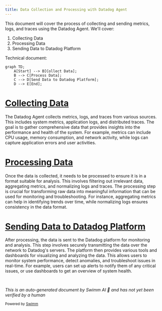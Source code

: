 ```yaml
---
title: Data Collection and Processing with Datadog Agent
---
```

This document will cover the process of collecting and sending metrics, logs, and traces using the Datadog Agent. We'll cover:

1. Collecting Data
2. Processing Data
3. Sending Data to Datadog Platform

Technical document: <SwmLink doc-title="" repo-id="Z2l0aHViJTNBJTNBZGF0YWRvZy1hZ2VudCUzQSUzQVN3aW1tLURlbW8=" path="/.swm/.zvjcw6ds.sw.md"></SwmLink>

```mermaid
graph TD;
    A[Start] --> B[Collect Data];
    B --> C[Process Data];
    C --> D[Send Data to Datadog Platform];
    D --> E[End];
```

# [Collecting Data](https://app.swimm.io/repos/Z2l0aHViJTNBJTNBZGF0YWRvZy1hZ2VudCUzQSUzQVN3aW1tLURlbW8=/docs/zvjcw6ds#collecting-data)

The Datadog Agent collects metrics, logs, and traces from various sources. This includes system metrics, application logs, and distributed traces. The goal is to gather comprehensive data that provides insights into the performance and health of the system. For example, metrics can include CPU usage, memory consumption, and network activity, while logs can capture application errors and user activities.

# [Processing Data](https://app.swimm.io/repos/Z2l0aHViJTNBJTNBZGF0YWRvZy1hZ2VudCUzQSUzQVN3aW1tLURlbW8=/docs/zvjcw6ds#processing-data)

Once the data is collected, it needs to be processed to ensure it is in a format suitable for analysis. This involves filtering out irrelevant data, aggregating metrics, and normalizing logs and traces. The processing step is crucial for transforming raw data into meaningful information that can be used for monitoring and troubleshooting. For instance, aggregating metrics can help in identifying trends over time, while normalizing logs ensures consistency in the data format.

# [Sending Data to Datadog Platform](https://app.swimm.io/repos/Z2l0aHViJTNBJTNBZGF0YWRvZy1hZ2VudCUzQSUzQVN3aW1tLURlbW8=/docs/zvjcw6ds#sending-data-to-datadog-platform)

After processing, the data is sent to the Datadog platform for monitoring and analysis. This step involves securely transmitting the data over the network to Datadog's servers. The platform then provides various tools and dashboards for visualizing and analyzing the data. This allows users to monitor system performance, detect anomalies, and troubleshoot issues in real-time. For example, users can set up alerts to notify them of any critical issues, or use dashboards to get an overview of system health.

&nbsp;

*This is an auto-generated document by Swimm AI 🌊 and has not yet been verified by a human*

<SwmMeta version="3.0.0" repo-id="Z2l0aHViJTNBJTNBZGF0YWRvZy1hZ2VudCUzQSUzQVN3aW1tLURlbW8=" repo-name="datadog-agent"><sup>Powered by [Swimm](/)</sup></SwmMeta>
